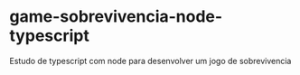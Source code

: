 # game-sobrevivencia-node-typescript
Estudo de typescript com node para desenvolver um jogo de sobrevivencia
